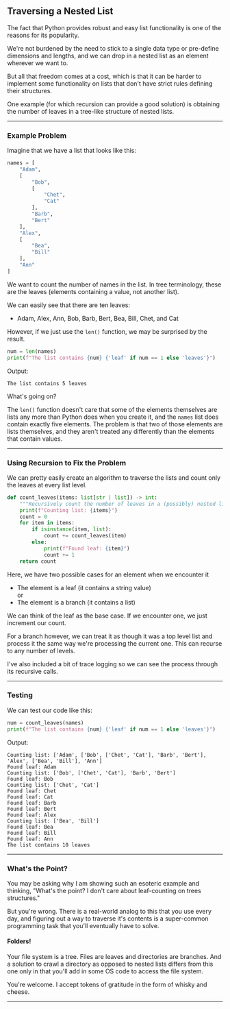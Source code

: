 ## Traversing a Nested List

The fact that Python provides robust and easy list functionality is one of the reasons for its popularity.

We're not burdened by the need to stick to a single data type or pre-define
dimensions and lengths, and we can drop in a nested list as an element
wherever we want to.

But all that freedom comes at a cost, which is that it can be harder to 
implement some functionality on lists that don't have strict rules defining
their structures.

One example (for which recursion can provide a good solution) is obtaining the
number of leaves in a tree-like structure of nested lists.

---

### Example Problem

Imagine that we have a list that looks like this:

```python
names = [
    "Adam",
    [
        "Bob",
        [
            "Chet",
            "Cat"
        ],
        "Barb",
        "Bert"
    ],
    "Alex",
    [
        "Bea",
        "Bill"
    ],
    "Ann"
]
```

We want to count the number of names in the list. In tree terminology, these 
are the leaves (elements containing a value, not another list).

We can easily see that there are ten leaves:

* Adam, Alex, Ann, Bob, Barb, Bert, Bea, Bill, Chet, and Cat

However, if we just use the `len()` function, we may be surprised by the
result.

```python
num = len(names)
print(f"The list contains {num} {'leaf' if num == 1 else 'leaves'}")
```

Output:

```
The list contains 5 leaves
```

What's going on?

The `len()` function doesn't care that some of the elements themselves are 
lists any more than Python does when you create it, and the `names` list does
contain exactly five elements. The problem is that two of those elements are
lists themselves, and they aren't treated any differently than the elements
that contain values.

---

### Using Recursion to Fix the Problem

We can pretty easily create an algorithm to traverse the lists and count only
the leaves at every list level.

```python
def count_leaves(items: list[str | list]) -> int:
    """Recursively count the number of leaves in a (possibly) nested list"""
    print(f"Counting list: {items}")
    count = 0
    for item in items:
        if isinstance(item, list):
            count += count_leaves(item)
        else:
            print(f"Found leaf: {item}")
            count += 1
    return count
```

Here, we have two possible cases for an element when we encounter it

* The element is a leaf (it contains a string value)  
  or
* The element is a branch (it contains a list)

We can think of the leaf as the base case. If we encounter one, we just
increment our count.

For a branch however, we can treat it as though it was a top level list and
process it the same way we're processing the current one. This can recurse to
any number of levels.

I've also included a bit of trace logging so we can see the process through
its recursive calls.

---

### Testing

We can test our code like this:

```python
num = count_leaves(names)
print(f"The list contains {num} {'leaf' if num == 1 else 'leaves'}")
```

Output:

```
Counting list: ['Adam', ['Bob', ['Chet', 'Cat'], 'Barb', 'Bert'], 'Alex', ['Bea', 'Bill'], 'Ann']
Found leaf: Adam
Counting list: ['Bob', ['Chet', 'Cat'], 'Barb', 'Bert']
Found leaf: Bob
Counting list: ['Chet', 'Cat']
Found leaf: Chet
Found leaf: Cat
Found leaf: Barb
Found leaf: Bert
Found leaf: Alex
Counting list: ['Bea', 'Bill']
Found leaf: Bea
Found leaf: Bill
Found leaf: Ann
The list contains 10 leaves
```

---

### What's the Point?

You may be asking why I am showing such an esoteric example and thinking, 
"What's the point? I don't care about leaf-counting on trees structures."

But you're wrong. There is a real-world analog to this that you use every day,
and figuring out a way to traverse it's contents is a super-common programming
task that you'll eventually have to solve.

#### Folders!

Your file system is a tree. Files are leaves and directories are branches.
And a solution to crawl a directory as opposed to nested lists differs from
this one only in that you'll add in some OS code to access the file system.

You're welcome. I accept tokens of gratitude in the form of whisky and cheese.

---
